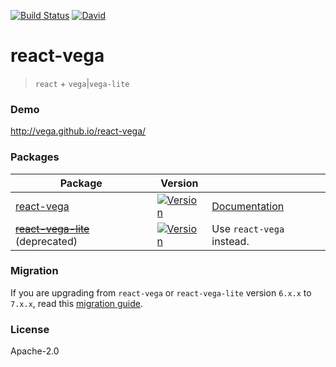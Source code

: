 [![Build Status](https://img.shields.io/travis/com/vega/react-vega/master.svg?style=flat-square
)](https://travis-ci.org/vega/react-vega)
[![David](https://img.shields.io/david/dev/vega/react-vega.svg?style=flat-square)](https://david-dm.org/vega/react-vega?type=dev)

# react-vega

> `react` + `vega`|`vega-lite`

### Demo

http://vega.github.io/react-vega/

### Packages

| Package | Version | |
|--|--|--|
| [react-vega](https://github.com/vega/react-vega/tree/master/packages/react-vega) | [![Version](https://img.shields.io/npm/v/react-vega.svg?style=flat-square)](https://npmjs.org/package/react-vega) | [Documentation](https://github.com/vega/react-vega/tree/master/packages/react-vega) |
| ~~[react-vega-lite](https://github.com/vega/react-vega/tree/master/packages/react-vega-lite)~~ (deprecated) | [![Version](https://img.shields.io/npm/v/react-vega-lite.svg?style=flat-square)](https://npmjs.org/package/react-vega-lite) | Use `react-vega` instead.

### Migration

If you are upgrading from `react-vega` or `react-vega-lite` version `6.x.x` to `7.x.x`, read this [migration guide](https://github.com/vega/react-vega/blob/master/CHANGELOG.md#-migration-guide).

### License

Apache-2.0
